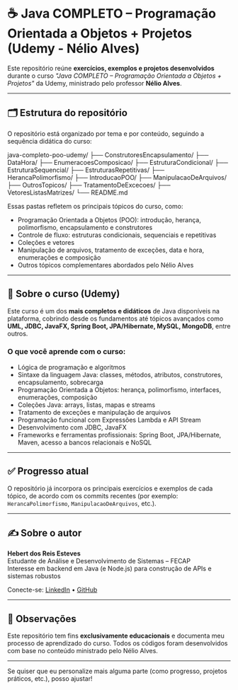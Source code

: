# ☕ Java COMPLETO – Programação Orientada a Objetos + Projetos (Udemy - Nélio Alves)

Este repositório reúne **exercícios, exemplos e projetos desenvolvidos** durante o curso *"Java COMPLETO – Programação Orientada a Objetos + Projetos"* da Udemy, ministrado pelo professor **Nélio Alves**.

---

## 🗂 Estrutura do repositório

O repositório está organizado por tema e por conteúdo, seguindo a sequência didática do curso:

java-completo-poo-udemy/ ├── ConstrutoresEncapsulamento/ ├── DataHora/ ├── EnumeracoesComposicao/ ├── EstruturaCondicional/ ├── EstruturaSequencial/ ├── EstruturasRepetitivas/ ├── HerancaPolimorfismo/ ├── IntroducaoPOO/ ├── ManipulacaoDeArquivos/ ├── OutrosTopicos/ ├── TratamentoDeExcecoes/ ├── VetoresListasMatrizes/ └── README.md

Essas pastas refletem os principais tópicos do curso, como:
- Programação Orientada a Objetos (POO): introdução, herança, polimorfismo, encapsulamento e construtores
- Controle de fluxo: estruturas condicionais, sequenciais e repetitivas
- Coleções e vetores
- Manipulação de arquivos, tratamento de exceções, data e hora, enumerações e composição
- Outros tópicos complementares abordados pelo Nélio Alves

---

## 📘 Sobre o curso (Udemy)

Este curso é um dos **mais completos e didáticos** de Java disponíveis na plataforma, cobrindo desde os fundamentos até tópicos avançados como **UML, JDBC, JavaFX, Spring Boot, JPA/Hibernate, MySQL, MongoDB**, entre outros.

### O que você aprende com o curso:
- Lógica de programação e algoritmos
- Sintaxe da linguagem Java: classes, métodos, atributos, construtores, encapsulamento, sobrecarga
- Programação Orientada a Objetos: herança, polimorfismo, interfaces, enumerações, composição
- Coleções Java: arrays, listas, mapas e streams
- Tratamento de exceções e manipulação de arquivos
- Programação funcional com Expressões Lambda e API Stream
- Desenvolvimento com JDBC, JavaFX
- Frameworks e ferramentas profissionais: Spring Boot, JPA/Hibernate, Maven, acesso a bancos relacionais e NoSQL

---

## ✅ Progresso atual

O repositório já incorpora os principais exercícios e exemplos de cada tópico, de acordo com os commits recentes (por exemplo: `HerancaPolimorfismo`, `ManipulacaoDeArquivos`, etc.).

---

## ✍️ Sobre o autor

**Hebert dos Reis Esteves**  
Estudante de Análise e Desenvolvimento de Sistemas – FECAP  
Interesse em backend em Java (e Node.js) para construção de APIs e sistemas robustos

Conecte-se: [LinkedIn](https://www.linkedin.com/in/hebertesteves/) • [GitHub](https://github.com/hebertesteves)

---

## 📌 Observações

Este repositório tem fins **exclusivamente educacionais** e documenta meu processo de aprendizado do curso. Todos os códigos foram desenvolvidos com base no conteúdo ministrado pelo Nélio Alves.


---

Se quiser que eu personalize mais alguma parte (como progresso, projetos práticos, etc.), posso ajustar!

